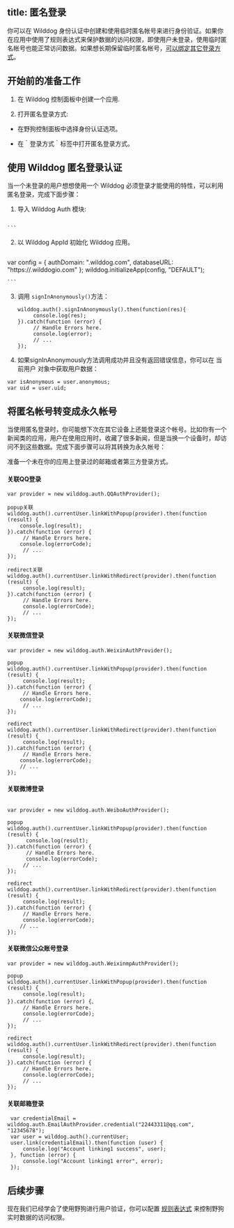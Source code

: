 title:  匿名登录
---

你可以在 Wilddog 身份认证中创建和使用临时匿名帐号来进行身份验证。如果你在应用中使用了规则表达式来保护数据的访问权限，即使用户未登录，使用临时匿名帐号也能正常访问数据。如果想长期保留临时匿名帐号，[可以绑定其它登录方式](/auth/web/link.html)。

## 开始前的准备工作

1. 在 Wilddog 控制面板中创建一个应用.

2. 打开匿名登录方式:

 * 在野狗控制面板中选择身份认证选项。

 * 在｀登录方式｀标签中打开匿名登录方式。

## 使用 Wilddog 匿名登录认证

当一个未登录的用户想想使用一个 Wilddog 必须登录才能使用的特性，可以利用匿名登录，完成下面步骤：

1. 导入 Wilddog Auth 模块:
    ```
<script type="text/javascript" src="https://cdn.wilddog.com/js/client/v2/wilddog-web-auth.js"></script>
    ```

2. 以 Wilddog AppId 初始化 Wilddog 应用。
    ```
 var config = {
     authDomain: "<appId>.wilddog.com",
     databaseURL: "https://<appId>.wilddogio.com"
 };
 wilddog.initializeApp(config, "DEFAULT");

    ```

3. 调用 `signInAnonymously()`方法：
    ```
   wilddog.auth().signInAnonymously().then(function(res){
         console.log(res);
   }).catch(function (error) {
         // Handle Errors here.
         console.log(error);
         // ...
   });
    ```

4. 如果signInAnonymously方法调用成功并且没有返回错误信息，你可以在 当前用户 对象中获取用户数据：
```
var isAnonymous = user.anonymous; 
var uid = user.uid;
```

## 将匿名帐号转变成永久帐号

当使用匿名登录时，你可能想下次在其它设备上还能登录这个帐号。比如你有一个新闻类的应用，用户在使用应用时，收藏了很多新闻，但是当换一个设备时，却访问不到这些数据。完成下面步骤可以将其转换为永久帐号：

准备一个未在你的应用上登录过的邮箱或者第三方登录方式。

#### 关联QQ登录

```
var provider = new wilddog.auth.QQAuthProvider();

popup关联
wilddog.auth().currentUser.linkWithPopup(provider).then(function (result) {
    console.log(result);
}).catch(function (error) {
     // Handle Errors here.
    console.log(errorCode);
     // ...
});

redirect关联
wilddog.auth().currentUser.linkWithRedirect(provider).then(function (result) {
     console.log(result);
}).catch(function (error) {
     // Handle Errors here.  
     console.log(errorCode);     
     // ...
});
```

#### 关联微信登录

```
var provider = new wilddog.auth.WeixinAuthProvider();

popup
wilddog.auth().currentUser.linkWithPopup(provider).then(function (result) {
     console.log(result);
}).catch(function (error) {
     // Handle Errors here.     
    console.log(errorCode);    
     // ...
});

redirect
wilddog.auth().currentUser.linkWithRedirect(provider).then(function (result) {
     console.log(result);
}).catch(function (error) {
     // Handle Errors here.     
    console.log(errorCode);  
    // ...
});

```

#### 关联微博登录

```

var provider = new wilddog.auth.WeiboAuthProvider();

popup
wilddog.auth().currentUser.linkWithPopup(provider).then(function (result) {
      console.log(result);
}).catch(function (error) {
      // Handle Errors here.   
      console.log(errorCode);     
     // ...
});

redirect
wilddog.auth().currentUser.linkWithRedirect(provider).then(function (result) {
     console.log(result);
}).catch(function (error) {     
     // Handle Errors here.   
     console.log(errorCode);  
    // ...
});

```

#### 关联微信公众账号登录

```
var provider = new wilddog.auth.WeixinmpAuthProvider();

popup
wilddog.auth().currentUser.linkWithPopup(provider).then(function (result) {
     console.log(result);
}).catch(function (error) {、
     // Handle Errors here.
     console.log(errorCode);
     // ...
});

redirect
wilddog.auth().currentUser.linkWithRedirect(provider).then(function (result) {
     console.log(result);
}).catch(function (error) {  
     // Handle Errors here.  
     console.log(errorCode); 
     // ...
});
```

#### 关联邮箱登录

```
 var credentialEmail = wilddog.auth.EmailAuthProvider.credential("22443311@qq.com", "12345678");
 var user = wilddog.auth().currentUser;
 user.link(credentialEmail).then(function (user) {
     console.log("Account linking1 success", user);
 }, function (error) {
     console.log("Account linking1 error", error);
 });

```


## 后续步骤

现在我们已经学会了使用野狗进行用户验证，你可以配置 [规则表达式](/sync/rules/introduce-rule.html) 来控制野狗实时数据的访问权限。

